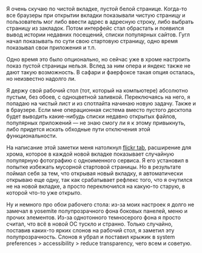 Я очень скучаю по чистой вкладке, пустой белой странице. Когда-то все браузеры при открытии вкладки показывали
чистую страницу и пользователь мог либо ввести адрес в адресную строку, либо выбрать страницу из закладок. Потом интерфейс 
стал обрастать и появился вывод истории недавних посещений, списки популярных сайтов. Гугл начал показывать по сути свою 
стартовую страницу, одно время показывал свои приложения и т.п.

Одно время это было опционально, но сейчас уже в хроме настроить показ пустой страницы нельзя. Вслед за ним опера и 
яндекс также не дают такую возможность. В сафари и фаерфоксе такая опция осталась, но неизвестно надолго ли.
 
Я держу свой рабочий стол (тот, который на компьютере) абсолютно пустым, без обоев, с одноцветной заливкой. Переключаясь
на него, я попадаю на чистый лист и из спотлайта начинаю новую задачу. Также и в браузере. Если мне операционная система 
вместо пустого десктопа будет выводить какие-нибудь списки недавно открытых файлов, популярных приложений — не знаю 
смогу ли я к этому привыкнуть, либо придется искать обходные пути отключения этой функциональности.  

На написание этой заметки меня натолкнул 
[flickr tab](http://blog.flickr.net/en/2015/03/18/flickr-tab-in-google-chrome/), расширение для хрома, которое в каждой новой вкладке показывает 
случайную популярную фотографию с одноименного сервиса. Я его установил в попытке избежать мусорной стартовой страницы. 
Но в результате поймал себя за тем, что открывая новый вкладку, я автоматически открываю еще одну, так как срабатывает 
рефлекс того, что я очутился не на новой вкладке, а просто переключился на какую-то старую, в которой что-то уже открыто.

Ну и немного про обои рабочего стола: из-за моих настроек я долго не замечал в yosemite полупрозрачного фона боковых 
панелей, меню и прочих элементов. Из-за однотонного темносерого фона я просто считал, что всё в новой ОС тускло и 
странно. Только случайно, поставив каких-то ярких слонов на рабочий стол, я заметил эту полупрозрачность. Слонов я убрал 
и поставил крыжик в system preferences > accessibility > reduce transparency, чего всем и советую.
